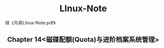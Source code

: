 <center><h1>LInux-Note</h1></center>

续《鸟哥LInux-Note.pdf》

<center><h2>Chapter 14<磁碟配额(Quota)与进阶档案系统管理></h2></center>